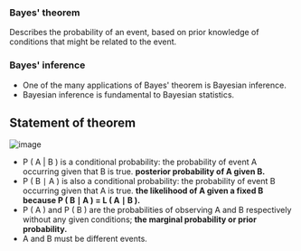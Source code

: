 

### Bayes' theorem
Describes the probability of an event, based on prior knowledge of conditions that might be related to the event.

### Bayes' inference
* One of the many applications of Bayes' theorem is Bayesian inference.  
* Bayesian inference is fundamental to Bayesian statistics. 


## Statement of theorem
![image](https://user-images.githubusercontent.com/46463022/143898144-818deb86-a7f2-41d5-a5bb-9a005ff9f7d4.png)
* P ( A | B ) is a conditional probability: the probability of event A occurring given that B is true. 
  **posterior probability of A given B.**
* P ( B ∣ A ) is also a conditional probability: the probability of event B occurring given that A is true. 
  **the likelihood of A given a fixed B because P ( B ∣ A ) = L ( A ∣ B ).**
* P ( A ) and P ( B ) are the probabilities of observing A and B respectively without any given conditions;
  **the marginal probability or prior probability.**
* A and B must be different events.

